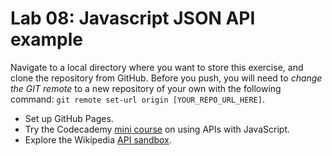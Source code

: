 # Lab 08: Javascript JSON API example

Navigate to a local directory where you want to store this exercise, and clone the repository from GitHub. Before you push, you will need to *change the GIT remote* to a new repository of your own with the following command: `git remote set-url origin [YOUR_REPO_URL_HERE]`.

- Set up GitHub Pages.
- Try the Codecademy [mini course](https://www.codecademy.com/courses/javascript-beginner-en-EID4t/0/1?curriculum_id=50ecba3b57ff25277d00010a) on using APIs with JavaScript.
- Explore the Wikipedia [API sandbox](https://en.wikipedia.org/wiki/Special:ApiSandbox#action=query&titles=Main%20Page&prop=revisions&rvprop=content&format=jsonfm).





<!-- 
The first part of this example uses a local web server (check that this is available) to allow your browser to read in a local JSON file, and display the results. If you can't run a local server, use the alternative JSON API source provided in the code.

## Start a local web server (if available)

If you can run a [simple local server](https://github.com/mrdoob/three.js/wiki/How-to-run-things-locally) on your machine, open a command-line console, `cd` into the directory where your index.html file is, then (if you don't already have a server setup) run one of the following commands (depending on installed languages):

- Python 2.7: `python -m SimpleHTTPServer`
- Python 3: `python -m http.server`
- PHP (>=5.4): `php -S localhost:8000` 

Wait until the console shows `Serving HTTP on 0.0.0.0 port 8000`, then go to `http://localhost:8000/` in your browser. You can stop the server with `ctrl-C` if you need to later, but your browser won't read the local JSON if you simply show index.html as a file. However, this local JSON is for experimentation so you can change the JSON data yourself and get used to navigating through JSON, although the main exercise will run without a local server and use remote JSON. -->
